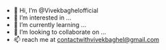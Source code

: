 - 👋 Hi, I’m @Vivekbaghelofficial
- 👀 I’m interested in ...
- 🌱 I’m currently learning ...
- 💞️ I’m looking to collaborate on ...
- 📫 reach me at contactwithvivekbaghel@gmail.com

<!---
Vivekbaghelofficial/Vivekbaghelofficial is a ✨ special ✨ repository because its `README.md` (this file) appears on your GitHub profile.
You can click the Preview link to take a look at your changes.
--->

